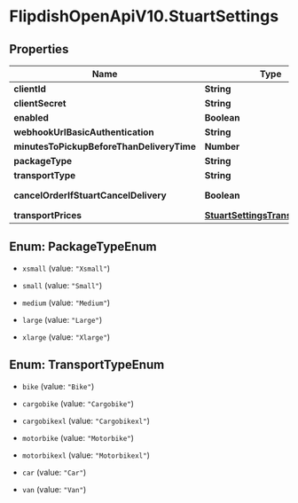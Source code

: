 # FlipdishOpenApiV10.StuartSettings

## Properties
Name | Type | Description | Notes
------------ | ------------- | ------------- | -------------
**clientId** | **String** | Client Id | [optional] 
**clientSecret** | **String** | Client Secret | [optional] 
**enabled** | **Boolean** | Enabled | [optional] 
**webhookUrlBasicAuthentication** | **String** | Webhook url to settle in the Stuart portal | [optional] 
**minutesToPickupBeforeThanDeliveryTime** | **Number** | MinutesToPickupBeforeThanDeliveryTime | [optional] 
**packageType** | **String** | Package type | [optional] 
**transportType** | **String** | Transport type | [optional] 
**cancelOrderIfStuartCancelDelivery** | **Boolean** | Determines if Flipdish order should be cancel when Stuart cancels delivery | [optional] 
**transportPrices** | [**StuartSettingsTransportPrices**](StuartSettingsTransportPrices.md) |  | [optional] 


<a name="PackageTypeEnum"></a>
## Enum: PackageTypeEnum


* `xsmall` (value: `"Xsmall"`)

* `small` (value: `"Small"`)

* `medium` (value: `"Medium"`)

* `large` (value: `"Large"`)

* `xlarge` (value: `"Xlarge"`)




<a name="TransportTypeEnum"></a>
## Enum: TransportTypeEnum


* `bike` (value: `"Bike"`)

* `cargobike` (value: `"Cargobike"`)

* `cargobikexl` (value: `"Cargobikexl"`)

* `motorbike` (value: `"Motorbike"`)

* `motorbikexl` (value: `"Motorbikexl"`)

* `car` (value: `"Car"`)

* `van` (value: `"Van"`)




